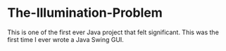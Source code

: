 # The-Illumination-Problem

This is one of the first ever Java project that felt significant.
This was the first time I ever wrote a Java Swing GUI.
